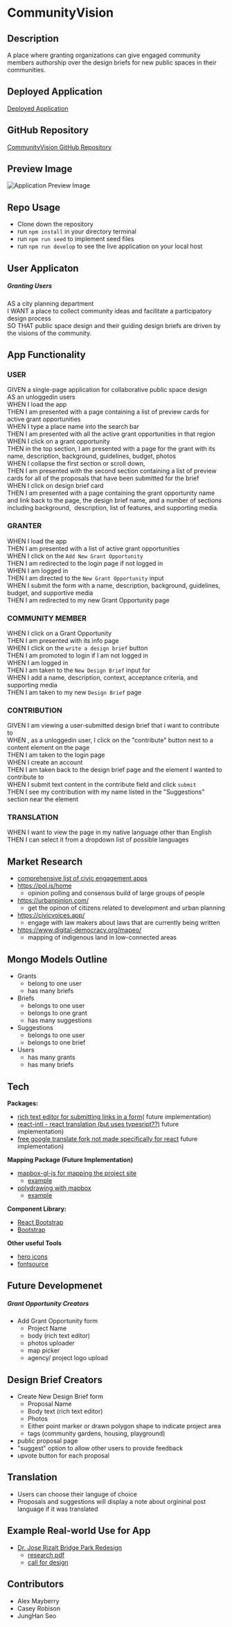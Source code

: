 # CommunityVision

## Description  
A place where granting organizations can give engaged community members authorship over the design briefs for new public spaces in their communities.  
  
## Deployed Application
[Deployed Application](https://community-vision.herokuapp.com//)

## GitHub Repository
[CommunityVision GitHub Repository](https://github.com/alexmayberry/community-vision)
## Preview Image
![Application Preview Image](./client/src/assets/demo.gif)
## Repo Usage
* Clone down the repository
* run `npm install` in your directory terminal
* run `npm run seed` to implement seed files
* run `npm run develop` to see the live application on your local host

## User Applicaton
##### Granting Users  
AS a city planning department  
I WANT a place to collect community ideas and facilitate a participatory design process  
SO THAT public space design and their guiding design briefs are driven by the visions of the community.  
  
## App Functionality  
### USER ###
GIVEN a single-page application for collaborative public space design  
AS an unloggedin users  
WHEN I load the app  
THEN I am presented with a page containing a list of preview cards for active grant opportunities  
WHEN I type a place name into the search bar  
THEN I am presented with all the active grant opportunities in that region  
WHEN I click on a grant opportunity  
THEN in the top section, I am presented with a page for the grant with its name, description, background, guidelines, budget, photos  
WHEN I collapse the first section or scroll down,  
THEN I am presented with the second section containing a list of preview cards for all of the proposals that have been submitted for the brief  
WHEN I click on design brief card  
THEN I am presented with a page containing the grant opportunity name and link back to the page, the design brief name, and a number of sections including background,  description, list of features, and supporting media.  
  
### GRANTER ### 
WHEN I load the app  
THEN I am presented with a list of active grant opportunities  
WHEN I click on the `Add New Grant Opportunity`  
THEN I am redirected to the login page if not logged in  
WHEN I am logged in  
THEN I am directed to the `New Grant Opportunity` input  
WHEN I submit the form with a name, description, background, guidelines, budget, and supportive media  
THEN I am redirected to my new Grant Opportunity page  
  
### COMMUNITY MEMBER ###
WHEN I click on a Grant Opportunity  
THEN I am presented with its info page  
WHEN I click on the `write a design brief` button  
THEN I am promoted to login if I am not logged in  
WHEN I am logged in  
THEN I am taken to the `New Design Brief` input for  
WHEN I add a name, description, context, acceptance criteria, and supporting media  
THEN I am taken to my new `Design Brief` page  
  
### CONTRIBUTION ###
GIVEN I am viewing a user-submitted design brief that i want to contribute to  
WHEN , as a unloggedin user, I click on the "contribute" button next to a content element on the page  
THEN I am taken to the login page  
WHEN I create an account  
THEN I am taken back to the design brief page and the element I wanted to contribute to  
WHEN I submit text content in the contribute field and click `submit`  
THEN I see my contribution with my name listed in the "Suggestions" section near the element  
  
### TRANSLATION ### 
WHEN I want to view the page in my native language other than English  
THEN I can select it from a dropdown list of possible languages

## Market Research ##
- [comprehensive list of civic engagement apps](https://directory.civictech.guide/listing-category/engagement-tech)
- https://pol.is/home
	- opinion polling and consensus build of large groups of people
- https://urbanpinion.com/
	- get the opinon of citizens related to development and urban planning
- https://civicvoices.app/
	- engage with law makers about laws that are currently being written
- https://www.digital-democracy.org/mapeo/
	- mapping of indigenous land in low-connected areas

## Mongo Models Outline ##
- Grants
	- belong to one user
	- has many briefs
- Briefs
	- belongs to one user
	- belongs to one grant
	- has many suggestions
- Suggestions
	- belongs to one user
	- belongs to one brief
- Users
	- has many grants
	- has many briefs
## Tech ##

**Packages:**
- [rich text editor for submitting links in a form](https://github.com/facebook/draft-js)( future implementation)
- [react-intl - react translation (but uses typesript??)](https://www.npmjs.com/package/react-intl) future implementation)
- [free google translate fork not made specifically for react](https://www.npmjs.com/package/google-translate-api-x) future implementation) 
 
**Mapping Package (Future Implementation)**
- [mapbox-gl-js for mapping the project site](https://github.com/mapbox/mapbox-gl-js)
	- [example](https://docs.mapbox.com/mapbox-gl-js/example/mapbox-gl-geocoder/)
- [polydrawing with mapbox](https://github.com/amaurym/react-mapbox-gl-draw)
	- [example](https://docs.mapbox.com/mapbox-gl-js/example/mapbox-gl-draw/)

**Component Library:**
- [React Bootstrap](https://react-bootstrap.github.io/)
- [Bootstrap](https://getbootstrap.com/docs/3.4/css/)

**Other useful Tools**
- [hero icons](https://heroicons.com/)
- [fontsource](https://fontsource.org/fonts)


## Future Developmenet ##
##### Grant Opportunity Creators
- Add Grant Opportunity form
	- Project Name
	- body (rich text editor)
	- photos uploader
	- map picker
	- agency/ project logo upload
	  
## Design Brief Creators ##
- Create New Design Brief form
	- Proposal Name
	- Body text (rich text editor)
	- Photos
	- Either point marker or drawn polygon shape to indicate project area
	- tags (community gardens, housing, playground)
- public proposal page
- "suggest" option to allow other users to provide feedback
- upvote button for each proposal

## Translation ##
- Users can choose their languge of choice
- Proposals and suggestions will display a note about orgininal post language if it was translated

## Example Real-world Use for App ##
- [Dr. Jose Rizalt Bridge Park Redesign](https://seattle.gov/parksnew/about-us/projects/dr-jose-rizal-park-renovation)
	- [research pdf](https://seattle.gov/documents/Departments/ParksAndRecreation/Projects/JoseRizal/ENVIR480_Jose%20Rizal%20Redesign%20Booklet%20-%20Appendix%202-reduced%20size.pdf)
	- [call for design](https://seattle.gov/documents/Departments/ParksAndRecreation/Projects/JoseRizal/20221010_SPR_Design_Opportunity_doc_1.pdf)

## Contributors ##

* Alex Mayberry 
* Casey Robison 
* JungHan Seo 
